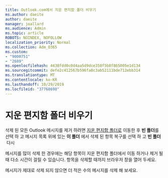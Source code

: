 ```yaml
---
title: Outlook.com에서 지운 편지함 폴더 비우기
ms.author: daeite
author: daeite
manager: joallard
ms.audience: Admin
ms.topic: article
ROBOTS: NOINDEX, NOFOLLOW
localization_priority: Normal
ms.collection: Adm_O365
ms.custom:
- "9000751"
- "2689"
ms.openlocfilehash: 4438fdd0c0d4aa5d9dce358f5b8f865005e1d134
ms.sourcegitcommit: defe2c412567b596fa8c3ab52111bde712ebb314
ms.translationtype: MT
ms.contentlocale: ko-KR
ms.lasthandoff: 10/29/2019
ms.locfileid: "37768698"
---
```

# <a name="empty-the-deleted-items-folder"></a>지운 편지함 폴더 비우기

삭제 된 모든 Outlook 메시지를 제거 하려면 [지운 편지함 폴더로](https://outlook.live.com/mail/deleteditems) 이동한 후 **빈 폴더**를 선택 하 고 메시지 목록 위에 있는 **이 폴더** 에서 삭제 된 항목 복구를 선택 하 고 **빈 폴더**  다시

메시지를 많이 삭제 한 경우에는 해당 항목이 지운 편지함 폴더에서 이동 하거나 제거 될 때 다소 시간이 걸릴 수 있습니다. 항목을 삭제할 때까지 브라우저 창을 열어 두세요.

메시지가 제대로 삭제 되지 않으면 더 적은 수의 메시지를 삭제 해 보세요.